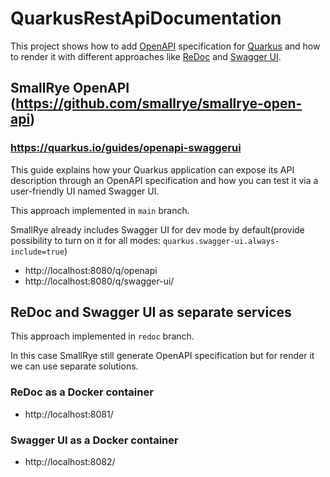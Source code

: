 # QuarkusRestApiDocumentation
This project shows how to add [OpenAPI](https://oai.github.io/Documentation/start-here.html) specification for [Quarkus](https://quarkus.io/) and how to render it with different approaches like [ReDoc](https://redocly.com/redoc/) and [Swagger UI](https://swagger.io/tools/swagger-ui/).

## SmallRye OpenAPI (https://github.com/smallrye/smallrye-open-api)
### https://quarkus.io/guides/openapi-swaggerui
This guide explains how your Quarkus application can expose its API description through an OpenAPI specification and how you can test it via a user-friendly UI named Swagger UI.

This approach implemented in `main` branch.

SmallRye already includes Swagger UI for dev mode by default(provide possibility to turn on it for all modes: `quarkus.swagger-ui.always-include=true`)
- http://localhost:8080/q/openapi
- http://localhost:8080/q/swagger-ui/

## ReDoc and Swagger UI as separate services
This approach implemented in `redoc` branch.

In this case SmallRye still generate OpenAPI specification but for render it we can use separate solutions.

### ReDoc as a Docker container
- http://localhost:8081/

### Swagger UI as a Docker container
- http://localhost:8082/
